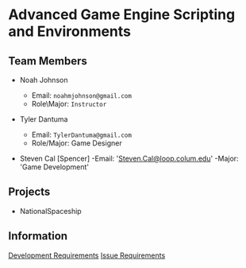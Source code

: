 # Advanced Game Engine Scripting and Environments

## Team Members

- Noah Johnson
    - Email: `noahmjohnson@gmail.com`
    - Role\Major: `Instructor`
- Tyler Dantuma

    - Email: `TylerDantuma@gmail.com`
    - Role/Major: Game Designer

- Steven Cal [Spencer]
   -Email: 'Steven.Cal@loop.colum.edu'
    -Major: 'Game Development'

## Projects
- NationalSpaceship <a href="https://github.com/IAMColumbia/NationalSpaceship.git"><i class="fa fa-git-square"></i></a>

## Information
<a href="development.md" title="Development">Development Requirements</a>
<a href="issue_requirements.md" title="Issue Requirements">Issue Requirements</a>
